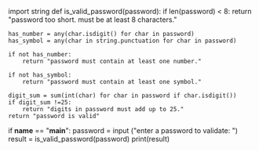 import string
def is_valid_password(password):
    if len(password) < 8:
        return "password too short. must be at least 8 characters."

    has_number = any(char.isdigit() for char in password)
    has_symbol = any(char in string.punctuation for char in password)

    if not has_number:
        return "password must contain at least one number."
    
    if not has_symbol:
        return "password must contain at least one symbol."

    digit_sum = sum(int(char) for char in password if char.isdigit())
    if digit_sum !=25:
        return "digits in password must add up to 25."
    return "password is valid"
if __name__ == "__main__": 
    password = input ("enter a password to validate: ")
    result = is_valid_password(password)
    print(result)
